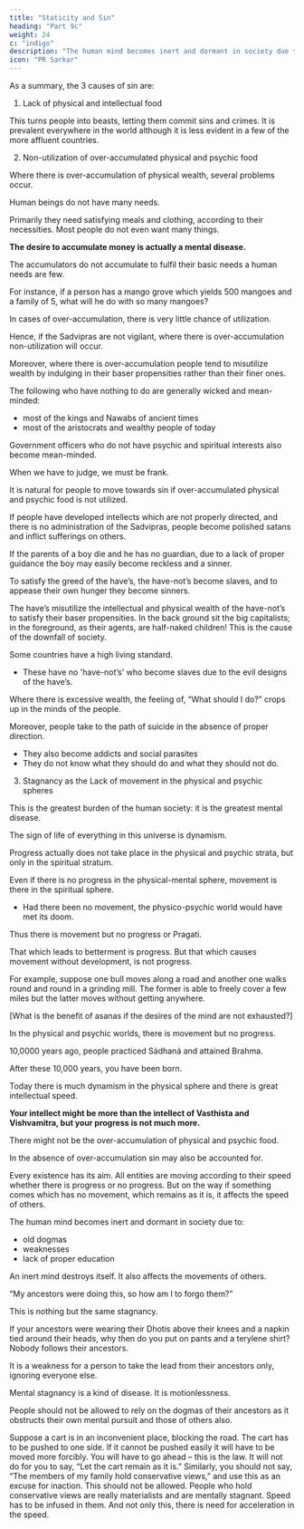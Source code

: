```yaml
---
title: "Staticity and Sin"
heading: "Part 9c"
weight: 24
c: "indigo"
description: "The human mind becomes inert and dormant in society due to"
icon: "PR Sarkar"
---
```




As a summary, the 3 causes of sin are:

1. Lack of physical and intellectual food

This turns people into beasts, letting them commit sins and crimes. It is prevalent everywhere in the world although it is less evident in a few of the more affluent countries.

<!-- Among the three reasons for sin, this is the first and primary one. --> 


2. Non-utilization of over-accumulated physical and psychic food 

Where there is over-accumulation of physical wealth, several problems occur. 

Human beings do not have many needs. 

Primarily they need satisfying meals and clothing, according to their necessities. Most people do not even want many things.

**The desire to accumulate money is actually a mental disease.** 

The accumulators do not accumulate to fulfil their basic needs a human needs are few. 

For instance, if a person has a mango grove which yields 500 mangoes and a family of 5, what will he do with so many mangoes?

In cases of over-accumulation, there is very little chance of utilization. 

Hence, if the Sadvipras are not vigilant, where there is over-accumulation non-utilization will occur. 

Moreover, where there is over-accumulation people tend to misutilize wealth by indulging in their baser propensities rather than their finer ones. 

<!-- Therefore you will mark, as I am making it crystal-clear to you, that  -->


The following who have nothing to do are generally wicked and mean-minded:
- most of the kings and Nawabs of ancient times
- most of the aristocrats and wealthy people of today

Government officers who do not have psychic and spiritual interests also become mean-minded. 

When we have to judge, we must be frank. 

It is natural for people to move towards sin if over-accumulated physical and psychic food is not utilized. 

If people have developed intellects which are not properly directed, and there is no administration of the Sadvipras, people become polished satans and inflict sufferings on others. 

If the parents of a boy die and he has no guardian, due to a lack of proper guidance the boy may easily become reckless and a sinner.

<!-- To repeat, non-utilization of over-accumulated physical and psychic pabula is the second cause for becoming a sinner. I have already discussed the problems of the “have’s”, and the “have-nots”.  -->

To satisfy the greed of the have’s, the have-not’s become slaves, and to appease their own hunger they become sinners. 

The have’s misutilize the intellectual and physical wealth of the have-not’s to satisfy their baser propensities. In the back ground sit the big capitalists; in the foreground, as their agents, are half-naked children! This is the cause of the downfall of society.

<!-- There is still one thing more. -->

Some countries have a high <!-- where the average standard of --> living standard. 
- These <!--  of the people is quite high and where there are no --> have no 'have-not’s' who become slaves due to the evil designs of the have’s. 

Where there is excessive wealth, the feeling of, “What should I do?” crops up in the minds of the people. 

Moreover, people take to the path of suicide in the absence of proper direction. 
- They also become addicts and social parasites 
- They do not know what they should do and what they should not do.


3. Stagnancy as the Lack of movement in the physical and psychic spheres


This is the greatest burden of the human society: it is the greatest mental disease. 

The sign of life of everything in this universe is dynamism. 

Progress actually does not take place in the physical and psychic strata, but only in the spiritual stratum. 

Even if there is no progress in the physical-mental sphere, movement is there in the spiritual sphere. 
- Had there been no movement, the physico-psychic world would have met its doom. 

Thus there is movement but no progress or Pragati.

<!-- Prakśt́ha gati ityarthe pragati. -->

That which leads to betterment is progress. But that which causes movement without development, is not progress. 

For example, suppose one bull moves along a road and another one walks round and round in a grinding mill. The former is able to freely cover a few miles but the latter moves without getting anywhere.

<!-- Ásana máre kyáyá huyá yo gayii na mankii ásh
Jav kalu ká balad so gharhii kosh paṋcás. -->

[What is the benefit of asanas if the desires of the mind are not exhausted?]

In the physical and psychic worlds, there is movement but no progress. 

10,0000 years ago, people practiced Sádhaná and attained Brahma. 

After these 10,000 years, you have been born. 

Today there is much dynamism in the physical sphere and there is great intellectual speed. 

**Your intellect might be more than the intellect of Vasthista and Vishvamitra, but your progress is not much more.**


There might not be the over-accumulation of physical and psychic food. 

In the absence of over-accumulation sin may also be accounted for. 

Every existence has its aim. All entities are moving according to their speed whether there is progress or no progress. But on the way if something comes which has no movement, which remains as it is, it affects the speed of others. 

 

The human mind becomes inert and dormant in society due to:
- old dogmas
- weaknesses
- lack of proper education

An inert mind destroys itself. It also affects the movements of others. 

“My ancestors were doing this, so how am I to forgo them?” 

This is nothing but the same stagnancy. 

If your ancestors were wearing their Dhotis above their knees and a napkin tied around their heads, why then do you put on pants and a terylene shirt? Nobody follows their ancestors. 

It is a weakness for a person to take the lead from their ancestors only, ignoring everyone else. 

Mental stagnancy is a kind of disease. It is motionlessness.

People should not be allowed to rely on the dogmas of their ancestors as it obstructs their own mental pursuit and those of others also. 

Suppose a cart is in an inconvenient place, blocking the road. The cart has to be pushed to one side. If it cannot be pushed easily it will have to be moved more forcibly. You will have to go ahead – this is the law. It will not do for you to say, “Let the cart remain as it is.” Similarly, you should not say, “The members of my family hold conservative views,” and use this as an excuse for inaction. This should not be allowed. People who hold conservative views are really materialists and are mentally stagnant. Speed has to be infused in them. And not only this, there is need for acceleration in the speed.


